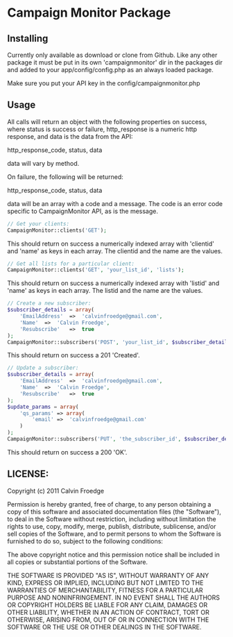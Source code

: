 # Campaign Monitor Package

## Installing

Currently only available as download or clone from Github. Like any other package it must be put in its own 'campaignmonitor' dir in the packages dir and added to your app/config/config.php as an always loaded package.

Make sure you put your API key in the config/campaignmonitor.php

## Usage

All calls will return an object with the following properties on success, where status is success or failure, http_response is a numeric http response, and data is the data from the API:

http_response_code, status, data

data will vary by method.

On failure, the following will be returned:

http_response_code, status, data

data will be an array with a code and a message.  The code is an error code specific to CampaignMonitor API, as is the message. 

```php
// Get your clients:
CampaignMonitor::clients('GET');
```

This should return on success a numerically indexed array with 'clientid' and 'name' as keys in each array.  The clientid and the name are the values.

```php
// Get all lists for a particular client:
CampaignMonitor::clients('GET', 'your_list_id', 'lists');
```

This should return on success a numerically indexed array with 'listid' and 'name' as keys in each array.  The listid and the name are the values.

```php
// Create a new subscriber:
$subscriber_details = array(
	'EmailAddress'	=>	'calvinfroedge@gmail.com',
	'Name'	=>	'Calvin Froedge',
	'Resubscribe'	=>	true
);
CampaignMonitor::subscribers('POST', 'your_list_id', $subscriber_details);
```

This should return on success a 201 'Created'.

```php
// Update a subscriber:
$subscriber_details = array(
	'EmailAddress'	=>	'calvinfroedge@gmail.com',
	'Name'	=>	'Calvin Froedge',
	'Resubscribe'	=>	true
);
$update_params = array(
	'qs_params' => array(
		'email'	=>	'calvinfroedge@gmail.com'
	)
);
CampaignMonitor::subscribers('PUT', 'the_subscriber_id', $subscriber_details, $update_params);
```

This should return on success a 200 'OK'.

## LICENSE: 

Copyright (c) 2011 Calvin Froedge

Permission is hereby granted, free of charge, to any person obtaining a copy of this software and associated documentation files (the "Software"), to deal in the Software without restriction, including without limitation the rights to use, copy, modify, merge, publish, distribute, sublicense, and/or sell copies of the Software, and to permit persons to whom the Software is furnished to do so, subject to the following conditions:

The above copyright notice and this permission notice shall be included in all copies or substantial portions of the Software.

THE SOFTWARE IS PROVIDED "AS IS", WITHOUT WARRANTY OF ANY KIND, EXPRESS OR IMPLIED, INCLUDING BUT NOT LIMITED TO THE WARRANTIES OF MERCHANTABILITY, FITNESS FOR A PARTICULAR PURPOSE AND NONINFRINGEMENT. IN NO EVENT SHALL THE AUTHORS OR COPYRIGHT HOLDERS BE LIABLE FOR ANY CLAIM, DAMAGES OR OTHER LIABILITY, WHETHER IN AN ACTION OF CONTRACT, TORT OR OTHERWISE, ARISING FROM, OUT OF OR IN CONNECTION WITH THE SOFTWARE OR THE USE OR OTHER DEALINGS IN THE SOFTWARE.
